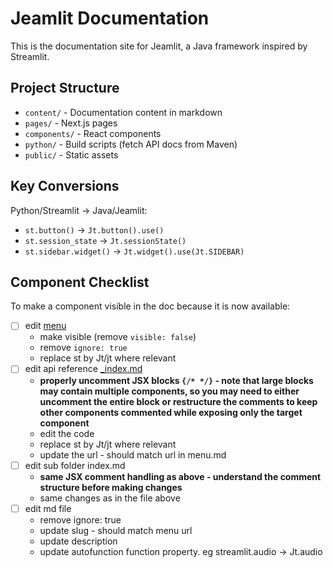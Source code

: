 # Jeamlit Documentation

This is the documentation site for Jeamlit, a Java framework inspired by Streamlit.

## Project Structure

- `content/` - Documentation content in markdown
- `pages/` - Next.js pages
- `components/` - React components
- `python/` - Build scripts (fetch API docs from Maven)
- `public/` - Static assets

## Key Conversions

Python/Streamlit → Java/Jeamlit:
- `st.button()` → `Jt.button().use()`
- `st.session_state` → `Jt.sessionState()`
- `st.sidebar.widget()` → `Jt.widget().use(Jt.SIDEBAR)`

## Component Checklist

To make a component visible in the doc because it is now available:

- [ ] edit [menu](content/menu.md)
  - make visible (remove `visible: false`)
  - remove `ignore: true`
  - replace st by Jt/jt where relevant
- [ ] edit api reference [_index.md](content/develop/api-reference/_index.md)
  - **properly uncomment JSX blocks `{/* */}` - note that large blocks may contain multiple components, so you may need to either uncomment the entire block or restructure the comments to keep other components commented while exposing only the target component**
  - edit the code
  - replace st by Jt/jt where relevant
  - update the url - should match url in menu.md
- [ ] edit sub folder index.md
  - **same JSX comment handling as above - understand the comment structure before making changes**
  - same changes as in the file above
- [ ] edit md file
  - remove ignore: true
  - update slug - should match menu url
  - update description
  - update autofunction function property. eg streamlit.audio -> Jt.audio
